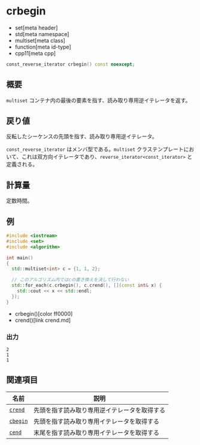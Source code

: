 # crbegin
* set[meta header]
* std[meta namespace]
* multiset[meta class]
* function[meta id-type]
* cpp11[meta cpp]

```cpp
const_reverse_iterator crbegin() const noexcept;
```


## 概要
`multiset` コンテナ内の最後の要素を指す、読み取り専用逆イテレータを返す。


## 戻り値
反転したシーケンスの先頭を指す、読み取り専用逆イテレータ。

`const_reverse_iterator` はメンバ型である。`multiset` クラステンプレートにおいて、これは双方向イテレータであり、`reverse_iterator<const_iterator>` と定義される。


## 計算量
定数時間。


## 例
```cpp example
#include <iostream>
#include <set>
#include <algorithm>

int main()
{
  std::multiset<int> c = {1, 1, 2};

  // このアルゴリズム内ではcの書き換えを決して行わない
  std::for_each(c.crbegin(), c.crend(), [](const int& x) {
    std::cout << x << std::endl;
  });
}
```
* crbegin()[color ff0000]
* crend()[link crend.md]

### 出力
```
2
1
1
```

## 関連項目

| 名前                    | 説明                             |
|-------------------------|----------------------------------|
| [`crend`](crend.md)   | 先頭を指す読み取り専用逆イテレータを取得する |
| [`cbegin`](cbegin.md) | 先頭を指す読み取り専用イテレータを取得する   |
| [`cend`](cend.md)     | 末尾を指す読み取り専用イテレータを取得する   |

